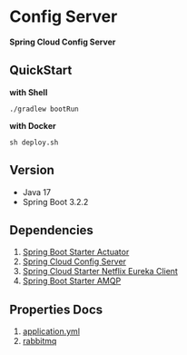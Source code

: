 # Config Server

**Spring Cloud Config Server**

## QuickStart

**with Shell**

```shell
./gradlew bootRun
```

**with Docker**

```shell
sh deploy.sh
```

## Version

- Java 17
- Spring Boot 3.2.2

## Dependencies

1. [Spring Boot Starter Actuator](https://mvnrepository.com/artifact/org.springframework.boot/spring-boot-starter-actuator)
2. [Spring Cloud Config Server](https://mvnrepository.com/artifact/org.springframework.cloud/spring-cloud-config-server)
3. [Spring Cloud Starter Netflix Eureka Client](https://mvnrepository.com/artifact/org.springframework.cloud/spring-cloud-starter-netflix-eureka-client)
4. [Spring Boot Starter AMQP](https://mvnrepository.com/artifact/org.springframework.boot/spring-boot-starter-amqp)

## Properties Docs

1. [application.yml](https://github.com/KIMSEI1124/SpringCloudTemplate/tree/main/config-server/src/main/resources)
2. [rabbitmq](https://github.com/KIMSEI1124/SpringCloudTemplate/blob/main/config-server/rabbitmq.md)